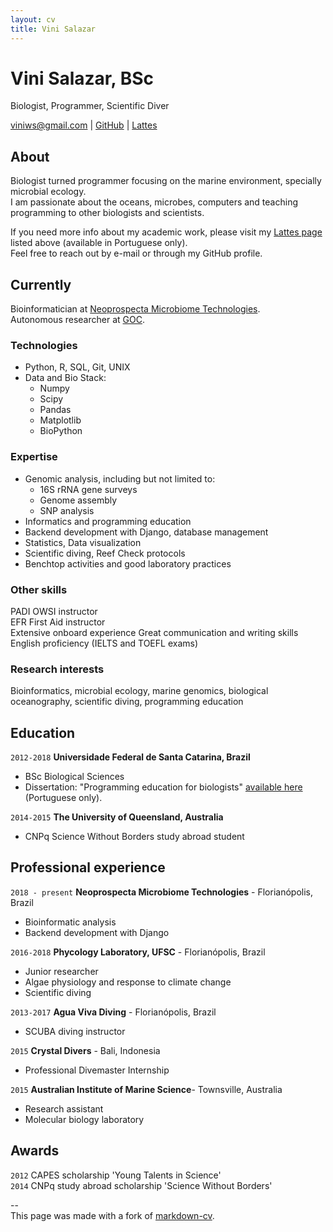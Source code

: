 ```yaml
---
layout: cv
title: Vini Salazar
---
```

# Vini Salazar, BSc
Biologist, Programmer, Scientific Diver

<div id="webaddress">
<a href="mailto:viniws@gmail.com">viniws@gmail.com</a>
| <a href="https://github.com/vinisalazar">GitHub</a> | <a href="http://lattes.cnpq.br/3615050262193115"> Lattes</a>
</div>

## About
Biologist turned programmer focusing on the marine environment, specially microbial ecology.   
I am passionate about the oceans, microbes, computers and teaching programming to other biologists and scientists.  

If you need more info about my academic work, please visit my <a href="http://lattes.cnpq.br/361505026219311">Lattes page</a> listed above (available in Portuguese only).  
Feel free to reach out by e-mail or through my GitHub profile.

## Currently

Bioinformatician at <a href="https://neoprospecta.com/">Neoprospecta Microbiome Technologies</a>.    
Autonomous researcher at <a href="https://github.com/Grupo-de-Oceanografia-Costeira/">GOC</a>.

### Technologies

* Python, R, SQL, Git, UNIX  
* Data and Bio Stack:
  * Numpy  
  * Scipy  
  * Pandas  
  * Matplotlib  
  * BioPython

### Expertise

* Genomic analysis, including but not limited to:
  * 16S rRNA gene surveys
  * Genome assembly  
  * SNP analysis
* Informatics and programming education
* Backend development with Django, database management
* Statistics, Data visualization
* Scientific diving, Reef Check protocols
* Benchtop activities and good laboratory practices

### Other skills

PADI OWSI instructor  
EFR First Aid instructor  
Extensive onboard experience
Great communication and writing skills  
English proficiency (IELTS and TOEFL exams)

### Research interests

Bioinformatics, microbial ecology, marine genomics, biological oceanography, scientific diving, programming education

## Education

`2012-2018`
__Universidade Federal de Santa Catarina, Brazil__

- BSc Biological Sciences
- Dissertation: "Programming education for biologists" [available here](https://repositorio.ufsc.br/handle/123456789/187711) (Portuguese only).

`2014-2015`
__The University of Queensland, Australia__

- CNPq Science Without Borders study abroad student

## Professional experience

`2018 - present`
__Neoprospecta Microbiome Technologies__ - Florianópolis, Brazil
- Bioinformatic analysis
- Backend development with Django

`2016-2018`
__Phycology Laboratory, UFSC__ - Florianópolis, Brazil
- Junior researcher
- Algae physiology and response to climate change
- Scientific diving

`2013-2017`
__Agua Viva Diving__ - Florianópolis, Brazil
- SCUBA diving instructor

`2015`
__Crystal Divers__ - Bali, Indonesia
- Professional Divemaster Internship

`2015`
__Australian Institute of Marine Science__- Townsville, Australia
- Research assistant
- Molecular biology laboratory

## Awards

`2012`
CAPES scholarship 'Young Talents in Science'  
`2014`
CNPq study abroad scholarship 'Science Without Borders'  

--  
This page was made with a fork of <a href="https://github.com/elipapa/markdown-cv">markdown-cv</a>.
